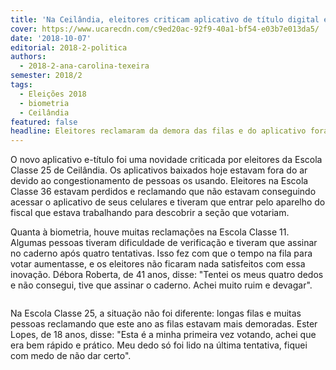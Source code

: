 ```yaml
---
title: 'Na Ceilândia, eleitores criticam aplicativo de título digital e biometria'
cover: https://www.ucarecdn.com/c9ed20ac-92f9-40a1-bf54-e03b7e013da5/
date: '2018-10-07'
editorial: 2018-2-politica
authors:
  - 2018-2-ana-carolina-texeira
semester: 2018/2
tags:
  - Eleições 2018
  - biometria
  - Ceilândia
featured: false
headline: Eleitores reclamaram da demora das filas e do aplicativo fora do ar
---
```

O novo aplicativo e-título foi uma novidade criticada por eleitores da Escola Classe 25 de Ceilândia. Os aplicativos baixados hoje estavam fora do ar devido ao congestionamento de pessoas os usando. Eleitores na Escola Classe 36  estavam perdidos e reclamando que não estavam conseguindo acessar o aplicativo de seus celulares e tiveram que entrar pelo aparelho do fiscal que estava trabalhando para descobrir a seção que votariam.

Quanta à biometria, houve muitas reclamações na Escola Classe 11. Algumas pessoas tiveram dificuldade de verificação e tiveram que assinar no caderno após quatro tentativas. Isso fez com que o tempo na fila para votar aumentasse, e os eleitores não ficaram nada satisfeitos com essa inovação. Débora Roberta, de 41 anos, disse: "Tentei os meus quatro dedos e não consegui, tive que assinar o caderno. Achei muito ruim e devagar".



![]()

Na Escola Classe 25, a situação não foi diferente: longas filas e muitas pessoas reclamando que este ano as filas estavam mais demoradas. Ester Lopes, de 18 anos, disse: "Esta é a minha primeira vez votando, achei que era bem rápido e prático. Meu dedo só foi lido na última tentativa, fiquei com medo de não dar certo".
